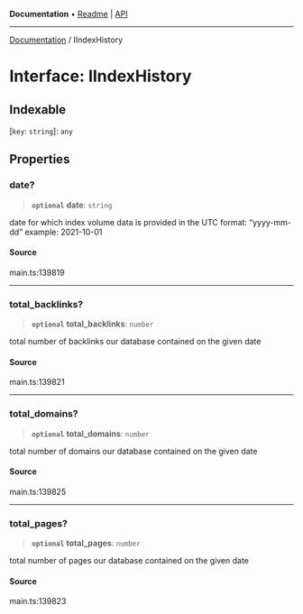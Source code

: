 **Documentation** • [Readme](../README.md) \| [API](../globals.md)

***

[Documentation](../README.md) / IIndexHistory

# Interface: IIndexHistory

## Indexable

 \[`key`: `string`\]: `any`

## Properties

### date?

> **`optional`** **date**: `string`

date for which index volume data is provided
in the UTC format: “yyyy-mm-dd”
example:
2021-10-01

#### Source

main.ts:139819

***

### total\_backlinks?

> **`optional`** **total\_backlinks**: `number`

total number of backlinks our database contained on the given date

#### Source

main.ts:139821

***

### total\_domains?

> **`optional`** **total\_domains**: `number`

total number of domains our database contained on the given date

#### Source

main.ts:139825

***

### total\_pages?

> **`optional`** **total\_pages**: `number`

total number of pages our database contained on the given date

#### Source

main.ts:139823
